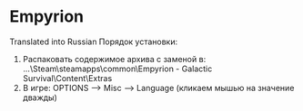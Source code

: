 # Empyrion
Translated into Russian
Порядок установки:
1. Распаковать содержимое архива с заменой в:
...\Steam\steamapps\common\Empyrion - Galactic Survival\Content\Extras
2. В игре:
OPTIONS —> Misc —> Language (кликаем мышью на значение дважды)
